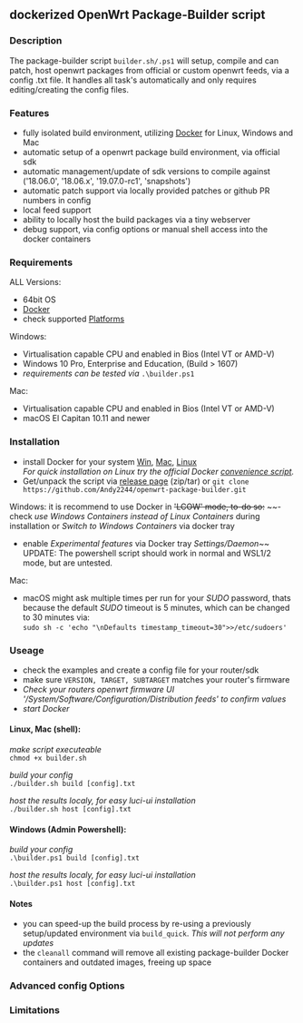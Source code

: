 ## dockerized OpenWrt Package-Builder script

### Description
The package-builder script ```builder.sh/.ps1``` will setup, compile and can patch, host openwrt packages from official or custom openwrt feeds, via a config .txt file. It handles all task's automatically and only requires editing/creating the config files.

### Features
* fully isolated build environment, utilizing [Docker](https://docs.docker.com/install/) for Linux, Windows and Mac
* automatic setup of a openwrt package build environment, via official sdk
* automatic management/update of sdk versions to compile against ('18.06.0', '18.06.x', '19.07.0-rc1', 'snapshots')
* automatic patch support via locally provided patches or github PR numbers in config
* local feed support
* ability to locally host the build packages via a tiny webserver
* debug support, via config options or manual shell access into the docker containers

### Requirements
ALL Versions:
* 64bit OS
* [Docker](https://docs.docker.com/install/)
* check supported [Platforms](https://docs.docker.com/install/#supported-platforms)

Windows:
* Virtualisation capable CPU and enabled in Bios (Intel VT or AMD-V)
* Windows 10 Pro, Enterprise and Education, (Build > 1607)
* _requirements can be tested via_ ```.\builder.ps1```

Mac:
* Virtualisation capable CPU and enabled in Bios (Intel VT or AMD-V)
* macOS El Capitan 10.11 and newer

### Installation
* install Docker for your system [Win](https://download.docker.com/win/stable/Docker%20for%20Windows%20Installer.exe), [Mac](https://download.docker.com/mac/stable/Docker.dmg), [Linux](https://docs.docker.com/install/#supported-platforms)\
_For quick installation on Linux try the official Docker [convenience script](https://docs.docker.com/install/linux/docker-ce/ubuntu/#install-using-the-convenience-script)._
* Get/unpack the script via [release page](https://github.com/Andy2244/openwrt-package-builder/releases) (zip/tar) or ```git clone https://github.com/Andy2244/openwrt-package-builder.git```

Windows: it is recommend to use Docker in ~~'LCOW' mode, to-do so:~~
~~- check _use Windows Containers instead of Linux Containers_ during installation or _Switch to Windows Containers_ via docker tray
- enable _Experimental features_ via Docker tray _Settings/Daemon_~~
UPDATE: The powershell script should work in normal and WSL1/2 mode, but are untested.

Mac:
- macOS might ask multiple times per run for your _SUDO_ password, thats because the default _SUDO_ timeout is 5 minutes, which can be changed to 30 minutes via:\
```sudo sh -c 'echo "\nDefaults timestamp_timeout=30">>/etc/sudoers'```

### Useage
* check the examples and create a config file for your router/sdk
* make sure ```VERSION, TARGET, SUBTARGET``` matches your router's firmware
* _Check your routers openwrt firmware UI '/System/Software/Configuration/Distribution feeds' to confirm values_
* _start Docker_

#### Linux, Mac (shell):

_make script executeable_ \
```chmod +x builder.sh```

_build your config_ \
```./builder.sh build [config].txt```

_host the results localy, for easy luci-ui installation_ \
```./builder.sh host [config].txt```

#### Windows (Admin Powershell):

_build your config_ \
```.\builder.ps1 build [config].txt```

_host the results localy, for easy luci-ui installation_ \
```.\builder.ps1 host [config].txt```

#### Notes

* you can speed-up the build process by re-using a previously setup/updated environment via ```build_quick```. _This will not perform any updates_
* the ```cleanall``` command will remove all existing package-builder Docker containers and outdated images, freeing up space

### Advanced config Options

### Limitations
